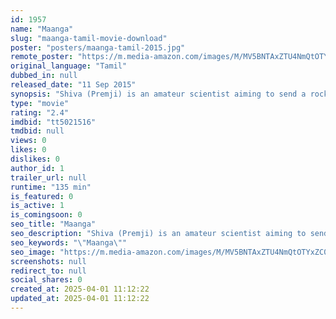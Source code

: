 ```yaml
---
id: 1957
name: "Maanga"
slug: "maanga-tamil-movie-download"
poster: "posters/maanga-tamil-2015.jpg"
remote_poster: "https://m.media-amazon.com/images/M/MV5BNTAxZTU4NmQtOTYxZC00YzIxLTgwMzItZGNiOGJmOTcxZmU5XkEyXkFqcGdeQXVyMjM5NDY4NzU@._V1_SX300.jpg"
original_language: "Tamil"
dubbed_in: null
released_date: "11 Sep 2015"
synopsis: "Shiva (Premji) is an amateur scientist aiming to send a rocket to cement the hole in the ozone layer. But his crazy attempts bring so many problems to his family members as well as neighbors. His school friend cum neighbor Jothila..."
type: "movie"
rating: "2.4"
imdbid: "tt5021516"
tmdbid: null
views: 0
likes: 0
dislikes: 0
author_id: 1
trailer_url: null
runtime: "135 min"
is_featured: 0
is_active: 1
is_comingsoon: 0
seo_title: "Maanga"
seo_description: "Shiva (Premji) is an amateur scientist aiming to send a rocket to cement the hole in the ozone layer. But his crazy attempts bring so many problems to his family members as well as neighbors. His school friend cum neighbor Jothila..."
seo_keywords: "\"Maanga\""
seo_image: "https://m.media-amazon.com/images/M/MV5BNTAxZTU4NmQtOTYxZC00YzIxLTgwMzItZGNiOGJmOTcxZmU5XkEyXkFqcGdeQXVyMjM5NDY4NzU@._V1_SX300.jpg"
screenshots: null
redirect_to: null
social_shares: 0
created_at: 2025-04-01 11:12:22
updated_at: 2025-04-01 11:12:22
---
```


